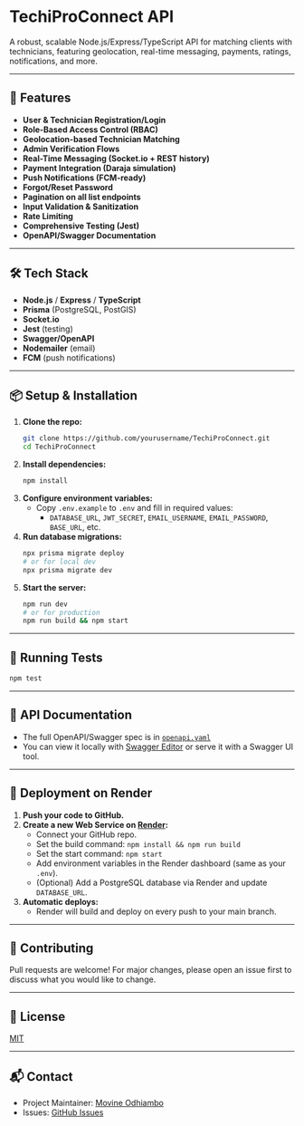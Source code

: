 # TechiProConnect API

A robust, scalable Node.js/Express/TypeScript API for matching clients with technicians, featuring geolocation, real-time messaging, payments, ratings, notifications, and more.

---

## 🚀 Features
- **User & Technician Registration/Login**
- **Role-Based Access Control (RBAC)**
- **Geolocation-based Technician Matching**
- **Admin Verification Flows**
- **Real-Time Messaging (Socket.io + REST history)**
- **Payment Integration (Daraja simulation)**
- **Push Notifications (FCM-ready)**
- **Forgot/Reset Password**
- **Pagination on all list endpoints**
- **Input Validation & Sanitization**
- **Rate Limiting**
- **Comprehensive Testing (Jest)**
- **OpenAPI/Swagger Documentation**

---

## 🛠 Tech Stack
- **Node.js** / **Express** / **TypeScript**
- **Prisma** (PostgreSQL, PostGIS)
- **Socket.io**
- **Jest** (testing)
- **Swagger/OpenAPI**
- **Nodemailer** (email)
- **FCM** (push notifications)

---

## 📦 Setup & Installation

1. **Clone the repo:**
   ```bash
   git clone https://github.com/yourusername/TechiProConnect.git
   cd TechiProConnect
   ```
2. **Install dependencies:**
   ```bash
   npm install
   ```
3. **Configure environment variables:**
   - Copy `.env.example` to `.env` and fill in required values:
     - `DATABASE_URL`, `JWT_SECRET`, `EMAIL_USERNAME`, `EMAIL_PASSWORD`, `BASE_URL`, etc.
4. **Run database migrations:**
   ```bash
   npx prisma migrate deploy
   # or for local dev
   npx prisma migrate dev
   ```
5. **Start the server:**
   ```bash
   npm run dev
   # or for production
   npm run build && npm start
   ```

---

## 🧪 Running Tests
```bash
npm test
```

---

## 📖 API Documentation
- The full OpenAPI/Swagger spec is in [`openapi.yaml`](./openapi.yaml)
- You can view it locally with [Swagger Editor](https://editor.swagger.io/) or serve it with a Swagger UI tool.

---

## 🚀 Deployment on Render

1. **Push your code to GitHub.**
2. **Create a new Web Service on [Render](https://render.com/):**
   - Connect your GitHub repo.
   - Set the build command: `npm install && npm run build`
   - Set the start command: `npm start`
   - Add environment variables in the Render dashboard (same as your `.env`).
   - (Optional) Add a PostgreSQL database via Render and update `DATABASE_URL`.
3. **Automatic deploys:**
   - Render will build and deploy on every push to your main branch.

---

## 🤝 Contributing
Pull requests are welcome! For major changes, please open an issue first to discuss what you would like to change.

---

## 📝 License
[MIT](./LICENSE)

---

## 📬 Contact
- Project Maintainer: [Movine Odhiambo](mailto:movineeer@email.com)
- Issues: [GitHub Issues](https://github.com/Movineo/TechiProConnect/issues) 